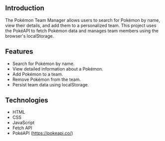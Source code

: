 ## Introduction

The Pokémon Team Manager allows users to search for Pokémon by name, view their details, and add them to a personalized team. This project uses the PokéAPI to fetch Pokémon data and manages team members using the browser's localStorage.

## Features

- Search for Pokémon by name.
- View detailed information about a Pokémon.
- Add Pokémon to a team.
- Remove Pokémon from the team.
- Persist team data using localStorage.

## Technologies

- HTML
- CSS
- JavaScript
- Fetch API
- PokéAPI (https://pokeapi.co/)
